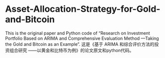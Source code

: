 # Asset-Allocation-Strategy-for-Gold-and-Bitcoin
This is the original paper and Python code of “Research on Investment Portfolio Based on ARIMA and Comprehensive Evaluation Method —Taking the Gold and Bitcoin as an Example”. 
这是《基于 ARIMA 和综合评价方法的投资组合研究 ——以黄金和比特币为例》的论文原文和python代码。
